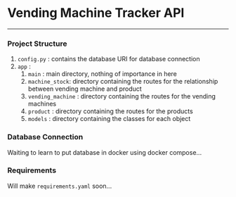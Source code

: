 # Vending Machine Tracker API #

---

### Project Structure
1. `config.py` : contains the database URI for database connection
2. `app` :
   1. `main` : main directory, nothing of importance in here
   2. `machine_stock`: directory containing the routes for the relationship 
   between vending machine and product
   3. `vending_machine` : directory containing the routes for the vending machines
   4. `product` : directory containing the routes for the products
   5. `models` : directory containing the classes for each object

### Database Connection
Waiting to learn to put database in docker using docker compose...

### Requirements
Will make `requirements.yaml` soon...




